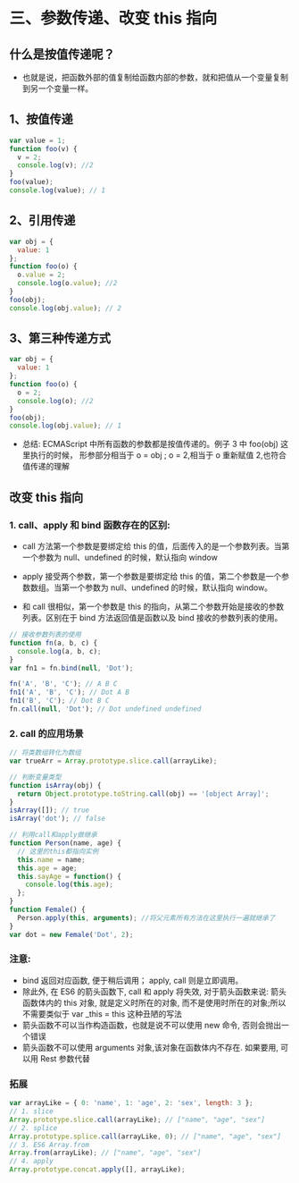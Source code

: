 # 三、参数传递、改变 this 指向

## 什么是按值传递呢？

- 也就是说，把函数外部的值复制给函数内部的参数，就和把值从一个变量复制到另一个变量一样。

## 1、按值传递

```js
var value = 1;
function foo(v) {
  v = 2;
  console.log(v); //2
}
foo(value);
console.log(value); // 1
```

## 2、引用传递

```js
var obj = {
  value: 1
};
function foo(o) {
  o.value = 2;
  console.log(o.value); //2
}
foo(obj);
console.log(obj.value); // 2
```

## 3、第三种传递方式

```js
var obj = {
  value: 1
};
function foo(o) {
  o = 2;
  console.log(o); //2
}
foo(obj);
console.log(obj.value); // 1
```

- 总结: ECMAScript 中所有函数的参数都是按值传递的。例子 3 中 foo(obj) 这里执行的时候， 形参部分相当于 o = obj ; o = 2,相当于 o 重新赋值 2,也符合值传递的理解

## 改变 this 指向

### 1. call、apply 和 bind 函数存在的区别:

- call 方法第一个参数是要绑定给 this 的值，后面传入的是一个参数列表。当第一个参数为 null、undefined 的时候，默认指向 window

- apply 接受两个参数，第一个参数是要绑定给 this 的值，第二个参数是一个参数数组。当第一个参数为 null、undefined 的时候，默认指向 window。

- 和 call 很相似，第一个参数是 this 的指向，从第二个参数开始是接收的参数列表。区别在于 bind 方法返回值是函数以及 bind 接收的参数列表的使用。

```js
// 接收参数列表的使用
function fn(a, b, c) {
  console.log(a, b, c);
}
var fn1 = fn.bind(null, 'Dot');

fn('A', 'B', 'C'); // A B C
fn1('A', 'B', 'C'); // Dot A B
fn1('B', 'C'); // Dot B C
fn.call(null, 'Dot'); // Dot undefined undefined
```

### 2. call 的应用场景

```js
// 将类数组转化为数组
var trueArr = Array.prototype.slice.call(arrayLike);

// 判断变量类型
function isArray(obj) {
  return Object.prototype.toString.call(obj) == '[object Array]';
}
isArray([]); // true
isArray('dot'); // false

// 利用call和apply做继承
function Person(name, age) {
  // 这里的this都指向实例
  this.name = name;
  this.age = age;
  this.sayAge = function() {
    console.log(this.age);
  };
}
function Female() {
  Person.apply(this, arguments); //将父元素所有方法在这里执行一遍就继承了
}
var dot = new Female('Dot', 2);
```

### 注意:

- bind 返回对应函数, 便于稍后调用； apply, call 则是立即调用。
- 除此外, 在 ES6 的箭头函数下, call 和 apply 将失效, 对于箭头函数来说:
  箭头函数体内的 this 对象, 就是定义时所在的对象, 而不是使用时所在的对象;所以不需要类似于 var \_this = this 这种丑陋的写法
- 箭头函数不可以当作构造函数，也就是说不可以使用 new 命令, 否则会抛出一个错误
- 箭头函数不可以使用 arguments 对象,该对象在函数体内不存在. 如果要用, 可以用 Rest 参数代替

### 拓展

```js
var arrayLike = { 0: 'name', 1: 'age', 2: 'sex', length: 3 };
// 1. slice
Array.prototype.slice.call(arrayLike); // ["name", "age", "sex"]
// 2. splice
Array.prototype.splice.call(arrayLike, 0); // ["name", "age", "sex"]
// 3. ES6 Array.from
Array.from(arrayLike); // ["name", "age", "sex"]
// 4. apply
Array.prototype.concat.apply([], arrayLike);
```

